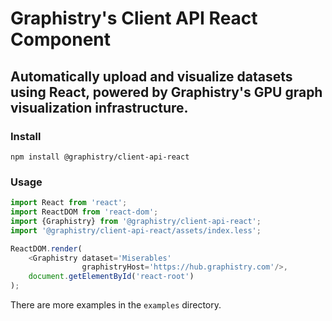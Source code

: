 # Graphistry's Client API React Component

## Automatically upload and visualize datasets using React, powered by Graphistry's GPU graph visualization infrastructure.

### Install

`npm install @graphistry/client-api-react`

### Usage

```javascript
import React from 'react';
import ReactDOM from 'react-dom';
import {Graphistry} from '@graphistry/client-api-react';
import '@graphistry/client-api-react/assets/index.less';

ReactDOM.render(
    <Graphistry dataset='Miserables'
                graphistryHost='https://hub.graphistry.com'/>,
    document.getElementById('react-root')
);

```

There are more examples in the `examples` directory.
